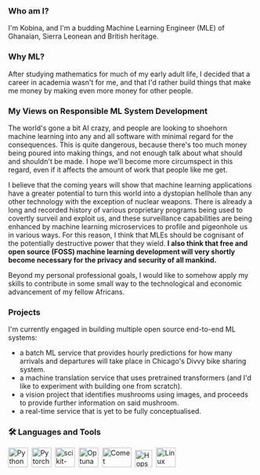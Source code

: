 ### Who am I?
I'm Kobina, and I'm a budding Machine Learning Engineer (MLE) of Ghanaian, Sierra Leonean and British heritage.

### Why ML?
After studying mathematics for much of my early adult life, I decided that a career in academia wasn't for me, and that I'd rather build things that make me money by making even more money for other people.

### My Views on Responsible ML System Development
The world's gone a bit AI crazy, and people are looking to shoehorn machine learning into any and all software with minimal regard for the consequences. This is quite dangerous, because there's too much money being poured into making things, and not enough talk about what should and shouldn't be made. I hope we'll become more circumspect in this regard, even if it affects the amount of work that people like me get.

I believe that the coming years will show that machine learning applications have a greater potential to turn this world into a dystopian hellhole than any other technology with the exception of nuclear weapons. There is already a long and recorded history of various proprietary programs being used to covertly surveil and exploit us, and these surveillance capabilities are being enhanced by machine learning microservices to profile and pigeonhole us in various ways. For this reason, I think that MLEs should be cognisant of the potentially destructive power that they wield. **I also think that free and open source (FOSS) machine learning development will very shortly become necessary for the privacy and security of all mankind.**

Beyond my personal professional goals, I would like to somehow apply my skills to contribute in some small way to the technological and economic advancement of my fellow Africans. 

### Projects
I'm currently engaged in building multiple open source end-to-end ML systems:
  - a batch ML service that provides hourly predictions for how many arrivals and departures will take place in Chicago's Divvy bike sharing system.
  - a machine translation service that uses pretrained transformers (and I'd like to experiment with building one from scratch).
  - a vision project that identifies mushrooms using images, and proceeds to provide further information on said mushroom.
  - a real-time service that is yet to be fully conceptualised.


### :hammer_and_wrench: Languages and Tools
  <img src="https://pluspng.com/img-png/python-logo-png-open-2000.png" title="Python" alt="Python" width="40" height="40"/>&nbsp;
    <img src="https://upload.wikimedia.org/wikipedia/commons/1/10/PyTorch_logo_icon.svg" title="Pytorch" alt="Pytorch" width="40" height="40"/>&nbsp; 
      <img src="https://external-content.duckduckgo.com/iu/?u=https%3A%2F%2Flogosdownload.com%2Flogo%2Fscikit-learn-logo-big.png&f=1&nofb=1&ipt=dc8109c7270108f1039f351c0c19e173c3f752eb44eb1b66c3559e7a6605ed06&ipo=images" title="scikit-learn" alt="scikit-learn" width="40" height="40"/>&nbsp; 
  <img src="https://avatars.githubusercontent.com/u/57251745?s=400&v=4" title="Optuna" alt="Optuna" width="40" height="40"/>&nbsp; 
  <img src="https://www.comet.com/images/logo_comet_light.png" title="CometML" alt="Comet" width="60" height="40"/>&nbsp; 
  <img src="https://uploads-ssl.webflow.com/618ceae2a430c960c6f6b19a/61a77bd7a2e4345dc9c999ba_Hopsworks%20Icon%20Green.png" title="Hopsworks" alt="Hopsworks" width="35" height="35"/>&nbsp; 
  <img src="https://vignette.wikia.nocookie.net/logopedia/images/0/04/Linux_logo.png/revision/latest?cb=20120814052336" title="Linux" alt="Linux" width="40" height="40"/>&nbsp;
</div>
